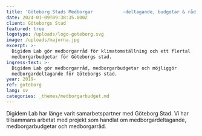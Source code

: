```yaml
---
title: 'Göteborg Stads Medborgar           -deltagande, budgetar & råd'
date: 2024-01-09T09:38:35.000Z
client: Göteborgs Stad
featured: true
logotype: /uploads/logo-goteborg.svg
image: /uploads/majorna.jpg
excerpt: >-
  Digidem Lab gör medborgarråd för klimatomställning och ett flertal
  medborgarbudgetar för Göteborgs stad.
ingress-text: >-
  Digidem Lab gör medborgarråd, medborgarbudgetar och möjliggör
  medborgardeltagande för Göteborgs stad.
year: 2019-
ref: goteborg
lang: sv
categories: _themes/medborgarbudget.md
---
```


Digidem Lab har länge varit samarbetspartner med Göteborg Stad. Vi har tillsammans arbetat med projekt som handlat om medborgardeltagande, medborgarbudgetar och medborgarråd.

